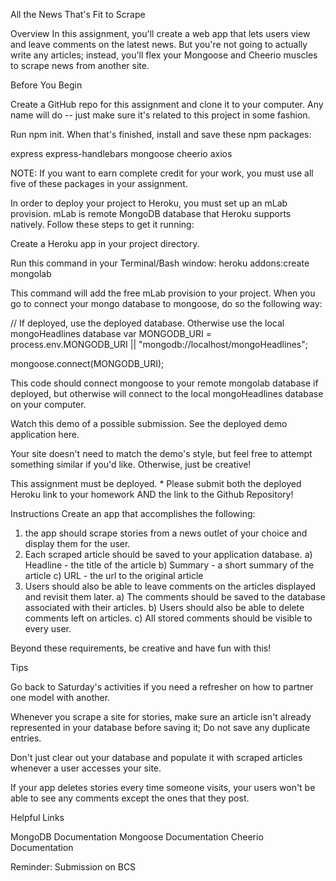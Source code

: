 All the News That's Fit to Scrape

Overview
In this assignment, you'll create a web app that lets users view and leave comments on the latest news. But you're not going to actually write any articles; instead, you'll flex your Mongoose and Cheerio muscles to scrape news from another site.

Before You Begin


Create a GitHub repo for this assignment and clone it to your computer. Any name will do -- just make sure it's related to this project in some fashion.


Run npm init. When that's finished, install and save these npm packages:

express
express-handlebars
mongoose
cheerio
axios

NOTE: If you want to earn complete credit for your work, you must use all five of these packages in your assignment.

In order to deploy your project to Heroku, you must set up an mLab provision. mLab is remote MongoDB database that Heroku supports natively. Follow these steps to get it running:

Create a Heroku app in your project directory.

Run this command in your Terminal/Bash window:
heroku addons:create mongolab

This command will add the free mLab provision to your project.
When you go to connect your mongo database to mongoose, do so the following way:

// If deployed, use the deployed database. Otherwise use the local mongoHeadlines database
var MONGODB_URI = process.env.MONGODB_URI || "mongodb://localhost/mongoHeadlines";

mongoose.connect(MONGODB_URI);

This code should connect mongoose to your remote mongolab database if deployed, but otherwise will connect to the local mongoHeadlines database on your computer.

Watch this demo of a possible submission. See the deployed demo application here.

Your site doesn't need to match the demo's style, but feel free to attempt something similar if you'd like. Otherwise, just be creative!


This assignment must be deployed. * Please submit both the deployed Heroku link to your homework AND the link to the Github Repository!

Instructions
Create an app that accomplishes the following:

1) the app should scrape stories from a news outlet of your choice and display them for the user. 
2) Each scraped article should be saved to your application database. 
    a) Headline - the title of the article
    b) Summary - a short summary of the article
    c) URL - the url to the original article
3) Users should also be able to leave comments on the articles displayed and revisit them later. 
    a) The comments should be saved to the database associated with their articles. 
    b) Users should also be able to delete comments left on articles. 
    c) All stored comments should be visible to every user.

Beyond these requirements, be creative and have fun with this!

Tips

Go back to Saturday's activities if you need a refresher on how to partner one model with another.

Whenever you scrape a site for stories, make sure an article isn't already represented in your database before saving it; Do not save any duplicate entries.

Don't just clear out your database and populate it with scraped articles whenever a user accesses your site.

If your app deletes stories every time someone visits, your users won't be able to see any comments except the ones that they post.

Helpful Links

MongoDB Documentation
Mongoose Documentation
Cheerio Documentation

Reminder: Submission on BCS

